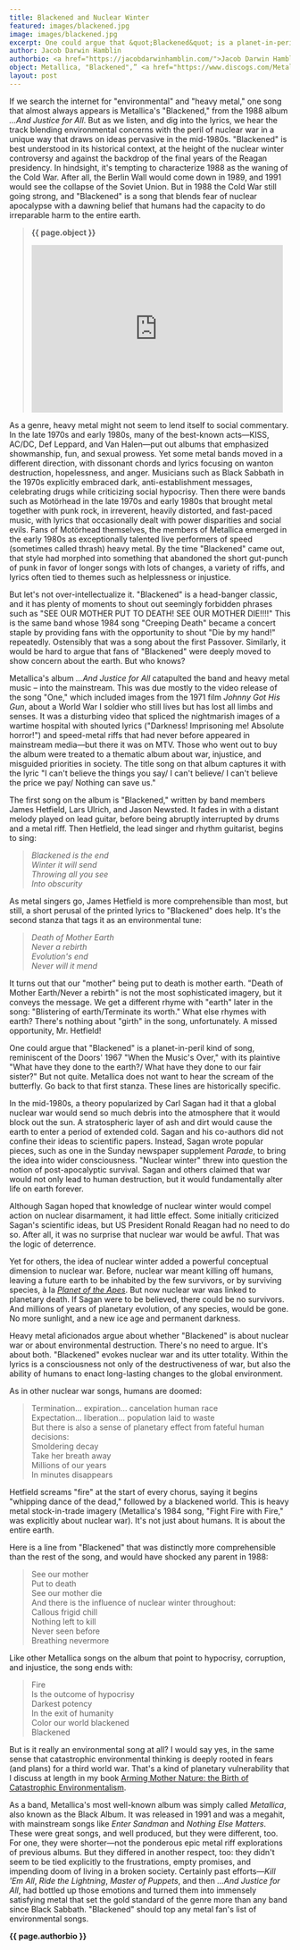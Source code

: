 ```yaml
---
title: Blackened and Nuclear Winter
featured: images/blackened.jpg
image: images/blackened.jpg
excerpt: One could argue that &quot;Blackened&quot; is a planet-in-peril kind of song, reminiscent of the Doors&#39; 1967 &quot;When the Music&#39;s Over.&quot; But not quite. Metallica does not want to hear the scream of the butterfly.
author: Jacob Darwin Hamblin
authorbio: <a href="https://jacobdarwinhamblin.com/">Jacob Darwin Hamblin</a> writes about the history and politics of science, technology, and environmental issues. His writing has appeared in the <i>New York Times, Science, Salon,</i> and many publications devoted to the history of science, technology, and the natural world. He is Professor of History at Oregon State University. Follow him on twitter at <a href="https://twitter.com/jdhamblin">@jdhamblin</a>.
object: Metallica, "Blackened",” <a href="https://www.discogs.com/Metallica-And-Justice-For-All/master/6571">...And Justice For All</a>, Elektra, 1988.
layout: post
---
```


If we search the internet for &quot;environmental&quot; and &quot;heavy metal,&quot; one song that almost always appears is Metallica&#39;s &quot;Blackened,&quot; from the 1988 album _…And Justice for All_. But as we listen, and dig into the lyrics, we hear the track blending environmental concerns with the peril of nuclear war in a unique way that draws on ideas pervasive in the mid-1980s. &quot;Blackened&quot; is best understood in its historical context, at the height of the nuclear winter controversy and against the backdrop of the final years of the Reagan presidency.  In hindsight, it&#39;s tempting to characterize 1988 as the waning of the Cold War. After all, the Berlin Wall would come down in 1989, and 1991 would see the collapse of the Soviet Union. But in 1988 the Cold War still going strong, and &quot;Blackened&quot; is a song that blends fear of nuclear apocalypse with a dawning belief that humans had the capacity to do irreparable harm to the entire earth.

>**{{ page.object }}**
><iframe width="450" height="300" src="https://www.youtube.com/embed/DU_ggFovJNo" frameborder="0" allowfullscreen></iframe>

As a genre, heavy metal might not seem to lend itself to social commentary. In the late 1970s and early 1980s, many of the best-known acts—KISS, AC/DC, Def Leppard, and Van Halen—put out albums that emphasized showmanship, fun, and sexual prowess. Yet some metal bands moved in a different direction, with dissonant chords and lyrics focusing on wanton destruction, hopelessness, and anger. Musicians such as Black Sabbath in the 1970s explicitly embraced dark, anti-establishment messages, celebrating drugs while criticizing social hypocrisy. Then there were bands such as Motörhead in the late 1970s and early 1980s that brought metal together with punk rock, in irreverent, heavily distorted, and fast-paced music, with lyrics that occasionally dealt with power disparities and social evils. Fans of Motörhead themselves, the members of Metallica emerged in the early 1980s as exceptionally talented live performers of speed (sometimes called thrash) heavy metal. By the time &quot;Blackened&quot; came out, that style had morphed into something that abandoned the short gut-punch of punk in favor of longer songs with lots of changes, a variety of riffs, and lyrics often tied to themes such as helplessness or injustice.

But let&#39;s not over-intellectualize it. &quot;Blackened&quot; is a head-banger classic, and it has plenty of moments to shout out seemingly forbidden phrases such as &quot;SEE OUR MOTHER PUT TO DEATH! SEE OUR MOTHER DIE!!!!&quot; This is the same band whose 1984 song &quot;Creeping Death&quot; became a concert staple by providing fans with the opportunity to shout &quot;Die by my hand!&quot; repeatedly.  Ostensibly that was a song about the first Passover. Similarly, it would be hard to argue that fans of &quot;Blackened&quot; were deeply moved to show concern about the earth. But who knows?

Metallica&#39;s album _…And Justice for All_ catapulted the band and heavy metal music – into the mainstream. This was due mostly to the video release of the song &quot;One,&quot; which included images from the 1971 film _Johnny Got His Gun_, about a World War I soldier who still lives but has lost all limbs and senses. It was a disturbing video that spliced the nightmarish images of a wartime hospital with shouted lyrics (&quot;Darkness! Imprisoning me! Absolute horror!&quot;) and speed-metal riffs that had never before appeared in mainstream media—but there it was on MTV. Those who went out to buy the album were treated to a thematic album about war, injustice, and misguided priorities in society. The title song on that album captures it with the lyric &quot;I can&#39;t believe the things you say/ I can&#39;t believe/ I can&#39;t believe the price we pay/ Nothing can save us.&quot;

The first song on the album is &quot;Blackened,&quot; written by band members James Hetfield, Lars Ulrich, and Jason Newsted. It fades in with a distant melody played on lead guitar, before being abruptly interrupted by drums and a metal riff. Then Hetfield, the lead singer and rhythm guitarist, begins to sing:

>_Blackened is the end_<br>
>_Winter it will send_<br>
>_Throwing all you see_<br>
>_Into obscurity_<br>

As metal singers go, James Hetfield is more comprehensible than most, but still, a short perusal of the printed lyrics to &quot;Blackened&quot; does help. It&#39;s the second stanza that tags it as an environmental tune:

>_Death of Mother Earth_<br>
>_Never a rebirth_<br>
>_Evolution&#39;s end_<br>
>_Never will it mend_<br>

It turns out that our &quot;mother&quot; being put to death is mother earth. &quot;Death of Mother Earth/Never a rebirth&quot; is not the most sophisticated imagery, but it conveys the message. We get a different rhyme with &quot;earth&quot; later in the song: &quot;Blistering of earth/Terminate its worth.&quot;  What else rhymes with earth? There&#39;s nothing about &quot;girth&quot; in the song, unfortunately. A missed opportunity, Mr. Hetfield!

One could argue that &quot;Blackened&quot; is a planet-in-peril kind of song, reminiscent of the Doors&#39; 1967 &quot;When the Music&#39;s Over,&quot; with its plaintive &quot;What have they done to the earth?/ What have they done to our fair sister?&quot;  But not quite. Metallica does not want to hear the scream of the butterfly. Go back to that first stanza. These lines are historically specific.

In the mid-1980s, a theory popularized by Carl Sagan had it that a global nuclear war would send so much debris into the atmosphere that it would block out the sun. A stratospheric layer of ash and dirt would cause the earth to enter a period of extended cold. Sagan and his co-authors did not confine their ideas to scientific papers. Instead, Sagan wrote popular pieces, such as one in the Sunday newspaper supplement _Parade_, to bring the idea into wider consciousness. &quot;Nuclear winter&quot; threw into question the notion of post-apocalyptic survival. Sagan and others claimed that war would not only lead to human destruction, but it would fundamentally alter life on earth forever.

Although Sagan hoped that knowledge of nuclear winter would compel action on nuclear disarmament, it had little effect. Some initially criticized Sagan&#39;s scientific ideas, but US President Ronald Reagan had no need to do so. After all, it was no surprise that nuclear war would be awful. That was the logic of deterrence.

Yet for others, the idea of nuclear winter added a powerful conceptual dimension to nuclear war. Before, nuclear war meant killing off humans, leaving a future earth to be inhabited by the few survivors, or by surviving species, à la [_Planet of the Apes_](http://enviro-history.com/heston). But now nuclear war was linked to planetary death. If Sagan were to be believed, there could be no survivors. And millions of years of planetary evolution, of any species, would be gone. No more sunlight, and a new ice age and permanent darkness.

Heavy metal aficionados argue about whether &quot;Blackened&quot; is about nuclear war or about environmental destruction. There&#39;s no need to argue. It&#39;s about both. &quot;Blackened&quot; evokes nuclear war and its utter totality. Within the lyrics is a consciousness not only of the destructiveness of war, but also the ability of humans to enact long-lasting changes to the global environment.

As in other nuclear war songs, humans are doomed:

>Termination… expiration… cancelation human race<br>
>Expectation… liberation… population laid to waste<br>
>But there is also a sense of planetary effect from fateful human decisions:<br>
>Smoldering decay<br>
>Take her breath away<br>
>Millions of our years<br>
>In minutes disappears<br>

Hetfield screams &quot;fire&quot; at the start of every chorus, saying it begins &quot;whipping dance of the dead,&quot; followed by a blackened world. This is heavy metal stock-in-trade imagery (Metallica&#39;s 1984 song, &quot;Fight Fire with Fire,&quot; was explicitly about nuclear war). It&#39;s not just about humans. It is about the entire earth.

Here is a line from &quot;Blackened&quot; that was distinctly more comprehensible than the rest of the song, and would have shocked any parent in 1988:

>See our mother<br>
>Put to death<br>
>See our mother die<br>
>And there is the influence of nuclear winter throughout:<br>
>Callous frigid chill<br>
>Nothing left to kill<br>
>Never seen before<br>
>Breathing nevermore<br>

Like other Metallica songs on the album that point to hypocrisy, corruption, and injustice, the song ends with:

>Fire<br>
>Is the outcome of hypocrisy<br>
>Darkest potency<br>
>In the exit of humanity<br>
>Color our world blackened<br>
>Blackened<br>

But is it really an environmental song at all?  I would say yes, in the same sense that catastrophic environmental thinking is deeply rooted in fears (and plans) for a third world war. That&#39;s a kind of planetary vulnerability that I discuss at length in my book [Arming Mother Nature: the Birth of Catastrophic Environmentalism](https://www.amazon.com/Arming-Mother-Nature-Catastrophic-Environmentalism/dp/0199740054).

As a band, Metallica&#39;s most well-known album was simply called _Metallica_, also known as the Black Album. It was released in 1991 and was a megahit, with mainstream songs like _Enter Sandman_ and _Nothing Else Matters_. These were great songs, and well produced, but they were different, too. For one, they were shorter—not the ponderous epic metal riff explorations of previous albums. But they differed in another respect, too: they didn&#39;t seem to be tied explicitly to the frustrations, empty promises, and impending doom of living in a broken society. Certainly past efforts—_Kill &#39;Em All_, _Ride the Lightning_, _Master of Puppets_, and then _…And Justice for All_, had bottled up those emotions and turned them into immensely satisfying metal that set the gold standard of the genre more than any band since Black Sabbath.  &quot;Blackened&quot; should top any metal fan&#39;s list of environmental songs.

**{{ page.authorbio }}**
